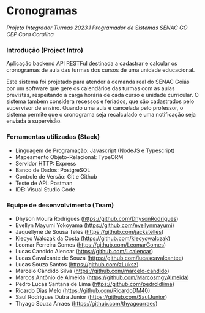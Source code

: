 # Cronogramas
*Projeto Integrador Turmas 2023.1 Programador de Sistemas SENAC GO CEP Cora Coralina*

### Introdução (Project Intro)
Aplicação backend API RESTFul destinada a cadastrar e calcular os cronogramas de aula das turmas dos cursos de uma unidade educacional. 

Este sistema foi projetado para atender à demanda real do SENAC Goiás por um software que gere os calendários das turmas com as aulas previstas, respeitando a carga horária de cada curso e unidade curricular. O sistema também considera recessos e feriados, que são cadastrados pelo supervisor de ensino. Quando uma aula é cancelada pelo professor, o sistema permite que o cronograma seja recalculado e uma notificação seja enviada à supervisão. 

### Ferramentas utilizadas (Stack)
- Linguagem de Programação: Javascript (NodeJS e Typescript)
- Mapeamento Objeto-Relacional: TypeORM
- Servidor HTTP: Express
- Banco de Dados: PostgreSQL
- Controle de Versão: Git e Github
- Teste de API: Postman
- IDE: Visual Studio Code

### Equipe de desenvolvimento (Team)
- Dhyson Moura Rodrigues (https://github.com/DhysonRodrigues)
- Evellyn Mayumi Yokoyama (https://github.com/evellynmayumi)
- Jaquellyne de Sousa Teles (https://github.com/jackstelles)
- Klecyo Walczak da Costa (https://github.com/klecyowalczak)
- Leomar Ferreira Gomes (https://github.com/LeomarGomes)
- Lucas Candido Alencar (https://github.com/Lcalencar)
- Lucas Cavalcante de Souza (https://github.com/lucascavalcantee)
- Lucas Souza Santos (https://github.com/zLuksz)
- Marcelo Cândido Silva (https://github.com/marcelo-candido)
- Marcos Antônio de Almeida (https://github.com/MarcosmgyAlmeida)
- Pedro Lucas Santana de Lima (https://github.com/pedroldlima)
- Ricardo Dias Melo (https://github.com/RicardoDM40)
- Saul Rodrigues Dutra Junior (https://github.com/SaulJunior)
- Thyago Souza Arraes (https://github.com/thyagoarraes)
